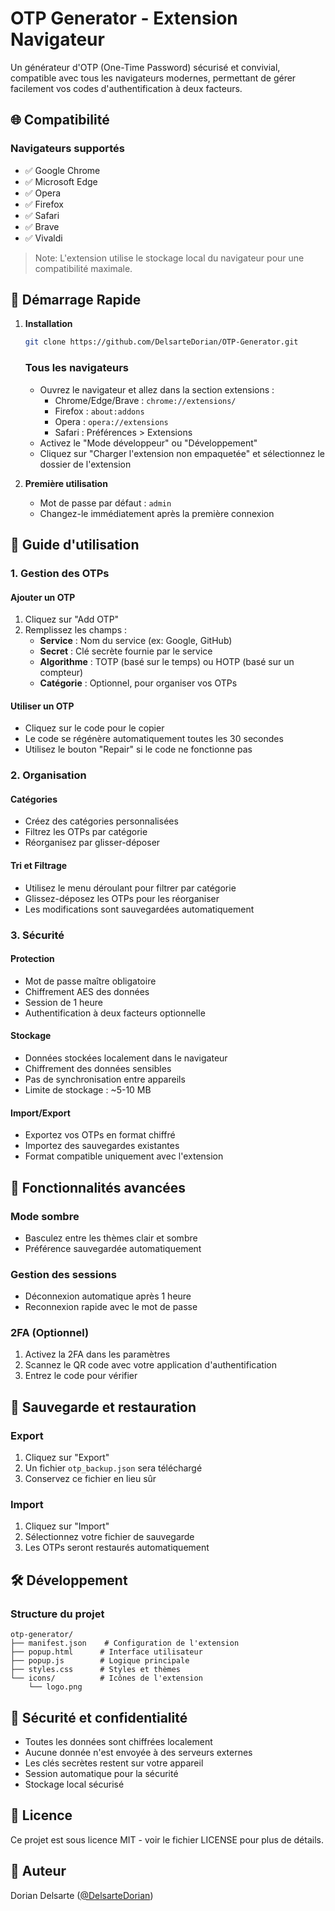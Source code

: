 # OTP Generator - Extension Navigateur

Un générateur d'OTP (One-Time Password) sécurisé et convivial, compatible avec tous les navigateurs modernes, permettant de gérer facilement vos codes d'authentification à deux facteurs.

## 🌐 Compatibilité

### Navigateurs supportés
- ✅ Google Chrome
- ✅ Microsoft Edge
- ✅ Opera
- ✅ Firefox
- ✅ Safari
- ✅ Brave
- ✅ Vivaldi

> Note: L'extension utilise le stockage local du navigateur pour une compatibilité maximale.

## 🚀 Démarrage Rapide

1. **Installation**
   ```bash
   git clone https://github.com/DelsarteDorian/OTP-Generator.git
   ```
   
   ### Tous les navigateurs
   - Ouvrez le navigateur et allez dans la section extensions :
     - Chrome/Edge/Brave : `chrome://extensions/`
     - Firefox : `about:addons`
     - Opera : `opera://extensions`
     - Safari : Préférences > Extensions
   - Activez le "Mode développeur" ou "Développement"
   - Cliquez sur "Charger l'extension non empaquetée" et sélectionnez le dossier de l'extension

2. **Première utilisation**
   - Mot de passe par défaut : `admin`
   - Changez-le immédiatement après la première connexion

## 📱 Guide d'utilisation

### 1. Gestion des OTPs

#### Ajouter un OTP
1. Cliquez sur "Add OTP"
2. Remplissez les champs :
   - **Service** : Nom du service (ex: Google, GitHub)
   - **Secret** : Clé secrète fournie par le service
   - **Algorithme** : TOTP (basé sur le temps) ou HOTP (basé sur un compteur)
   - **Catégorie** : Optionnel, pour organiser vos OTPs

#### Utiliser un OTP
- Cliquez sur le code pour le copier
- Le code se régénère automatiquement toutes les 30 secondes
- Utilisez le bouton "Repair" si le code ne fonctionne pas

### 2. Organisation

#### Catégories
- Créez des catégories personnalisées
- Filtrez les OTPs par catégorie
- Réorganisez par glisser-déposer

#### Tri et Filtrage
- Utilisez le menu déroulant pour filtrer par catégorie
- Glissez-déposez les OTPs pour les réorganiser
- Les modifications sont sauvegardées automatiquement

### 3. Sécurité

#### Protection
- Mot de passe maître obligatoire
- Chiffrement AES des données
- Session de 1 heure
- Authentification à deux facteurs optionnelle

#### Stockage
- Données stockées localement dans le navigateur
- Chiffrement des données sensibles
- Pas de synchronisation entre appareils
- Limite de stockage : ~5-10 MB

#### Import/Export
- Exportez vos OTPs en format chiffré
- Importez des sauvegardes existantes
- Format compatible uniquement avec l'extension

## 🔧 Fonctionnalités avancées

### Mode sombre
- Basculez entre les thèmes clair et sombre
- Préférence sauvegardée automatiquement

### Gestion des sessions
- Déconnexion automatique après 1 heure
- Reconnexion rapide avec le mot de passe

### 2FA (Optionnel)
1. Activez la 2FA dans les paramètres
2. Scannez le QR code avec votre application d'authentification
3. Entrez le code pour vérifier

## 💾 Sauvegarde et restauration

### Export
1. Cliquez sur "Export"
2. Un fichier `otp_backup.json` sera téléchargé
3. Conservez ce fichier en lieu sûr

### Import
1. Cliquez sur "Import"
2. Sélectionnez votre fichier de sauvegarde
3. Les OTPs seront restaurés automatiquement

## 🛠️ Développement

### Structure du projet
```
otp-generator/
├── manifest.json    # Configuration de l'extension
├── popup.html      # Interface utilisateur
├── popup.js        # Logique principale
├── styles.css      # Styles et thèmes
└── icons/          # Icônes de l'extension
    └── logo.png
```

## 🔐 Sécurité et confidentialité

- Toutes les données sont chiffrées localement
- Aucune donnée n'est envoyée à des serveurs externes
- Les clés secrètes restent sur votre appareil
- Session automatique pour la sécurité
- Stockage local sécurisé

## 📝 Licence

Ce projet est sous licence MIT - voir le fichier LICENSE pour plus de détails.

## 👤 Auteur

Dorian Delsarte ([@DelsarteDorian](https://github.com/DelsarteDorian)) 